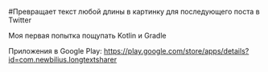 #Превращает текст любой длины в картинку для последующего поста в Twitter

Моя первая попытка пощупать Kotlin и Gradle

Приложения в Google Play:
https://play.google.com/store/apps/details?id=com.newbilius.longtextsharer
